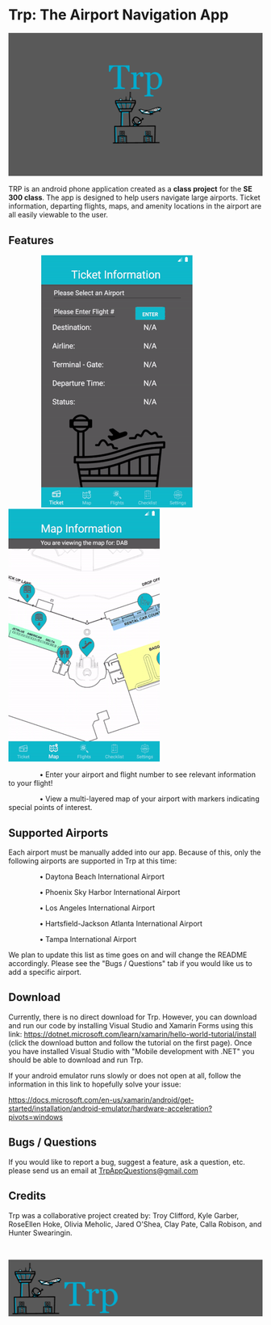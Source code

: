 # Trp: The Airport Navigation App

![](AirportNavigationApp/Assets/TRP_Splash.png)

TRP is an android phone application created as a **class project** for the **SE 300 class**. The app is designed to help users navigate large airports. Ticket information, departing flights, maps, and amenity locations in the airport are all easily viewable to the user.

## Features
⠀⠀⠀⠀⠀⠀
![Ticket Page](AirportNavigationApp/Assets/ticketpage4.gif)
⠀⠀⠀⠀⠀⠀
![Map Page](AirportNavigationApp/Assets/mappage.gif)

⠀⠀⠀⠀⠀⠀• Enter your airport and flight number to see  relevant information to your flight!

⠀⠀⠀⠀⠀⠀• View a multi-layered map of your airport with markers indicating special points of interest.

## Supported Airports
Each airport must be manually added into our app. Because of this, only the following airports are supported in Trp at this time:

⠀⠀⠀⠀⠀⠀• Daytona Beach International Airport

⠀⠀⠀⠀⠀⠀• Phoenix Sky Harbor International Airport

⠀⠀⠀⠀⠀⠀• Los Angeles International Airport

⠀⠀⠀⠀⠀⠀• Hartsfield-Jackson Atlanta International Airport

⠀⠀⠀⠀⠀⠀• Tampa International Airport

We plan to update this list as time goes on and will change the README accordingly. Please see the "Bugs / Questions" tab if you would like us to add a specific airport.

## Download
Currently, there is no direct download for Trp. However, you can download and run our code by installing Visual Studio and Xamarin Forms using this link: https://dotnet.microsoft.com/learn/xamarin/hello-world-tutorial/install (click the download button and follow the tutorial on the first page). Once you have installed Visual Studio with "Mobile development with .NET" you should be able to download and run Trp.

If your android emulator runs slowly or does not open at all, follow the information in this link to hopefully solve your issue:

 https://docs.microsoft.com/en-us/xamarin/android/get-started/installation/android-emulator/hardware-acceleration?pivots=windows

## Bugs / Questions
If you would like to report a bug, suggest a feature, ask a question, etc. please send us an email at TrpAppQuestions@gmail.com

## Credits
Trp was a collaborative project created by: Troy Clifford, Kyle Garber, RoseEllen Hoke, Olivia Meholic, Jared O'Shea, Clay Pate, Calla Robison, and Hunter Swearingin.

⠀⠀
⠀⠀

![](AirportNavigationApp/Assets/TRP_Crop.png)